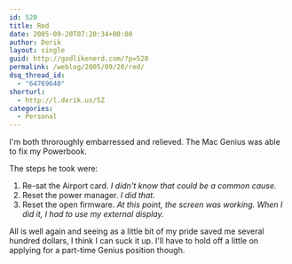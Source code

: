 ```yaml
---
id: 520
title: Red
date: 2005-09-20T07:20:34+00:00
author: Derik
layout: single
guid: http://godlikenerd.com/?p=520
permalink: /weblog/2005/09/20/red/
dsq_thread_id:
  - "64769640"
shorturl:
  - http://l.derik.us/5Z
categories:
  - Personal
---
```

I'm both throroughly embarressed and relieved. The Mac Genius was able to fix my Powerbook.

The steps he took were:

  1. Re-sat the Airport card. _I didn't know that could be a common cause._
  2. Reset the power manager. _I did that._
  3. Reset the open firmware. _At this point, the screen was working. When I did it, I had to use my external display._

All is well again and seeing as a little bit of my pride saved me several hundred dollars, I think I can suck it up. I'll have to hold off a little on applying for a part-time Genius position though.